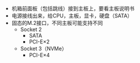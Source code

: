 - 机箱前面板（包括跳线）接到主板上，要看主板说明书
- 电源接线出来，给CPU，主板，显卡，硬盘（SATA）
- 固态的M.2接口，不同主板可能支持不同
  - Socket 2
    - SATA
    - PCI-E×2
  - Socket 3（NVMe）
    - PCI-E×4

